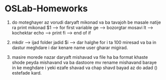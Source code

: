 # OSLab-Homeworks

1. do moteghayer az vorudi daryaft mikonad va ba tavajoh be masale natije ra print mikonad
$1 --> for first variable
ge --> bozorgtar mosavi 
lt --> kochektar
echo --> print
fi --> end of if


2. mkdir --> ijad folder jadid
$i --> dar halghe for i ta 100 miresad va ba in dastur meghdare i dar kenare name user gharar migirad.


3. masire morede nazar daryaft mishavad va file ha ba format khaste shode peyda mishavand va ba dastoore mv rename mishavand
baraye in ke meghdare i yeki ezafe shavad va chap shavd bayad az do adad () estefade kard.
